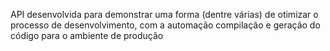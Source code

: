 API desenvolvida para demonstrar uma forma (dentre várias) de otimizar o processo de desenvolvimento,  com a automação compilação e geração do código para o ambiente de produção
